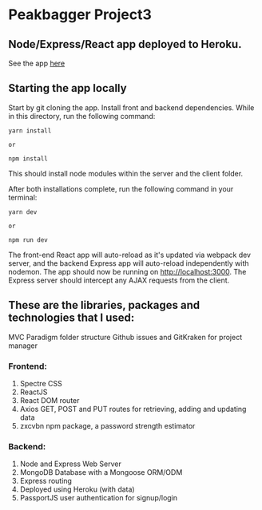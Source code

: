 # Peakbagger Project3

## Node/Express/React app deployed to Heroku.

See the app [here](https://project3mlebjork.herokuapp.com/)


## Starting the app locally

Start by git cloning the app. Install front and backend dependencies. While in this directory, run the following command:

```
yarn install

or 

npm install
```

This should install node modules within the server and the client folder.

After both installations complete, run the following command in your terminal:

```
yarn dev

or 

npm run dev
```

The front-end React app will auto-reload as it's updated via webpack dev server, and the backend Express app will auto-reload independently with nodemon. The app should now be running on <http://localhost:3000>. The Express server should intercept any AJAX requests from the client.

## These are the libraries, packages and technologies that I used:

MVC Paradigm folder structure
Github issues and GitKraken for project manager

### Frontend:
1. Spectre CSS
2. ReactJS
3. React DOM router
4. Axios GET, POST and PUT routes for retrieving, adding and updating data
5. zxcvbn npm package, a password strength estimator

### Backend:
1. Node and Express Web Server
2. MongoDB Database with a Mongoose ORM/ODM
3. Express routing
4. Deployed using Heroku (with data)
5. PassportJS user authentication for signup/login













